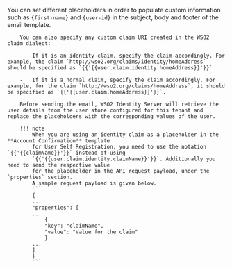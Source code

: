 You can set different placeholders in order to populate custom information such as `{first-name}` and `{user-id}` in the subject, body and footer of the email template.
    
        You can also specify any custom claim URI created in the WSO2 claim dialect:
    
        -   If it is an identity claim, specify the claim accordingly. For example, the claim `http://wso2.org/claims/identity/homeAddress` should be specified as `{{'{{user.claim.identity.homeAddress}}'}}`
    
        -   If it is a normal claim, specify the claim accordingly. For example, for the claim `http://wso2.org/claims/homeAddress`, it should be specified as `{{'{{user.claim.homeAddress}}'}}`.
    
        Before sending the email, WSO2 Identity Server will retrieve the user details from the user store configured for this tenant and replace the placeholders with the corresponding values of the user.
        
        !!! note
            When you are using an identity claim as a placeholder in the **Account Confirmation** template
            for User Self Registration, you need to use the notation `{{'{{claimName}}'}}` instead of using 
            `{{'{{user.claim.identity.claimName}}'}}`. Additionally you need to send the respective value 
            for the placeholder in the API request payload, under the `properties` section. 
            A sample request payload is given below.
            ```
            {
            ...
            "properties": [
            ...
                {
                "key": "claimName",
                "value": "Value for the claim"
                }
            ...
            ]
            }
            ```